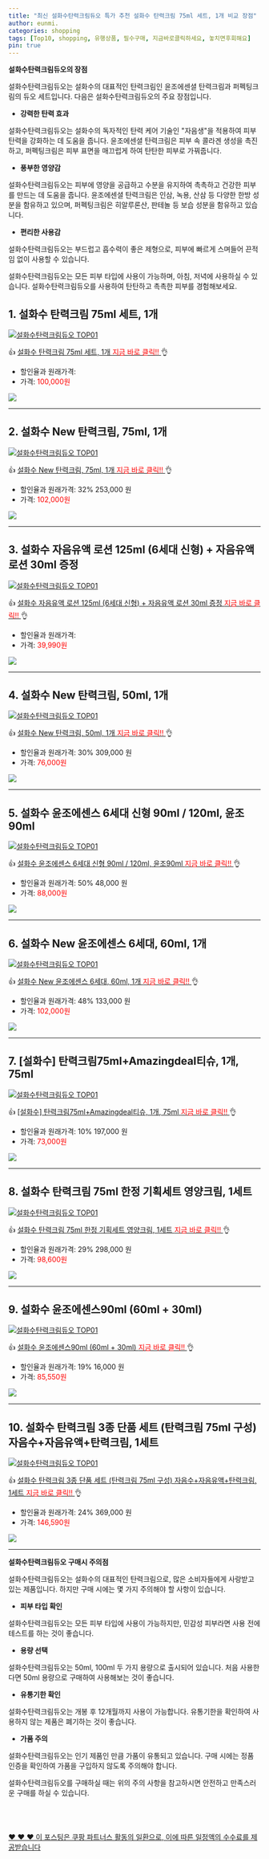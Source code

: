 ```yaml
---
title: "최신 설화수탄력크림듀오 특가 추천 설화수 탄력크림 75ml 세트, 1개 비교 장점"
author: eunmi.
categories: shopping
tags: [Top10, shopping, 유행상품, 필수구매, 지금바로클릭하세요, 놓치면후회해요]
pin: true
---
```

**설화수탄력크림듀오의 장점**

설화수탄력크림듀오는 설화수의 대표적인 탄력크림인 윤조에센셜 탄력크림과 퍼펙팅크림의 듀오 세트입니다. 다음은 설화수탄력크림듀오의 주요 장점입니다.

* **강력한 탄력 효과**

설화수탄력크림듀오는 설화수의 독자적인 탄력 케어 기술인 "자음생"을 적용하여 피부 탄력을 강화하는 데 도움을 줍니다. 윤조에센셜 탄력크림은 피부 속 콜라겐 생성을 촉진하고, 퍼펙팅크림은 피부 표면을 매끄럽게 하여 탄탄한 피부로 가꿔줍니다.

* **풍부한 영양감**

설화수탄력크림듀오는 피부에 영양을 공급하고 수분을 유지하여 촉촉하고 건강한 피부를 만드는 데 도움을 줍니다. 윤조에센셜 탄력크림은 인삼, 녹용, 산삼 등 다양한 한방 성분을 함유하고 있으며, 퍼펙팅크림은 히알루론산, 판테놀 등 보습 성분을 함유하고 있습니다.

* **편리한 사용감**

설화수탄력크림듀오는 부드럽고 흡수력이 좋은 제형으로, 피부에 빠르게 스며들어 끈적임 없이 사용할 수 있습니다.

설화수탄력크림듀오는 모든 피부 타입에 사용이 가능하며, 아침, 저녁에 사용하실 수 있습니다. 설화수탄력크림듀오를 사용하여 탄탄하고 촉촉한 피부를 경험해보세요.

   

## 1. 설화수 탄력크림 75ml 세트, 1개

[![설화수탄력크림듀오 TOP01](https://thumbnail7.coupangcdn.com/thumbnails/remote/230x230ex/image/retail/images/3212444392507856-84e2f8b4-a031-4e95-a92b-398caee118ff.jpg)](https://link.coupang.com/re/AFFSDP?lptag=AF3617701&subid=GithubCoopas&pageKey=7219746112&traceid=V0-153&itemId=18292296726&vendorItemId=85437976729)


👍 [설화수 탄력크림 75ml 세트, 1개 <font color=red> 지금 바로 클릭!! </font> ](https://link.coupang.com/re/AFFSDP?lptag=AF3617701&subid=GithubCoopas&pageKey=7219746112&traceid=V0-153&itemId=18292296726&vendorItemId=85437976729) 👌 


- 할인율과 원래가격: 
- 가격: <span style='color:red'>100,000원</span>

[![](/discount_price.png)](https://link.coupang.com/re/AFFSDP?lptag=AF3617701&subid=GithubCoopas&pageKey=7219746112&traceid=V0-153&itemId=18292296726&vendorItemId=85437976729)

---


   

## 2. 설화수 New 탄력크림, 75ml, 1개

[![설화수탄력크림듀오 TOP01](https://thumbnail8.coupangcdn.com/thumbnails/remote/230x230ex/image/retail/images/3212356825441656-efff241b-5a04-46c4-8e4c-9b7209535e78.jpg)](https://link.coupang.com/re/AFFSDP?lptag=AF3617701&subid=GithubCoopas&pageKey=7154605343&traceid=V0-153&itemId=17993755430&vendorItemId=85150226458)


👍 [설화수 New 탄력크림, 75ml, 1개 <font color=red> 지금 바로 클릭!! </font> ](https://link.coupang.com/re/AFFSDP?lptag=AF3617701&subid=GithubCoopas&pageKey=7154605343&traceid=V0-153&itemId=17993755430&vendorItemId=85150226458) 👌 


- 할인율과 원래가격: 32%  253,000   원
- 가격: <span style='color:red'>102,000원</span>

[![](/discount_price.png)](https://link.coupang.com/re/AFFSDP?lptag=AF3617701&subid=GithubCoopas&pageKey=7154605343&traceid=V0-153&itemId=17993755430&vendorItemId=85150226458)

---


   

## 3. 설화수 자음유액 로션 125ml (6세대 신형) + 자음유액 로션 30ml 증정

[![설화수탄력크림듀오 TOP01](https://thumbnail9.coupangcdn.com/thumbnails/remote/230x230ex/image/vendor_inventory/d9b0/a3d35ce67839d6cc0547f0b32c4390f4d52e23b0e06633775136a9034bcb.jpg)](https://link.coupang.com/re/AFFSDP?lptag=AF3617701&subid=GithubCoopas&pageKey=7691092439&traceid=V0-153&itemId=20567638443&vendorItemId=87643186176)


👍 [설화수 자음유액 로션 125ml (6세대 신형) + 자음유액 로션 30ml 증정 <font color=red> 지금 바로 클릭!! </font> ](https://link.coupang.com/re/AFFSDP?lptag=AF3617701&subid=GithubCoopas&pageKey=7691092439&traceid=V0-153&itemId=20567638443&vendorItemId=87643186176) 👌 


- 할인율과 원래가격: 
- 가격: <span style='color:red'>39,990원</span>

[![](/discount_price.png)](https://link.coupang.com/re/AFFSDP?lptag=AF3617701&subid=GithubCoopas&pageKey=7691092439&traceid=V0-153&itemId=20567638443&vendorItemId=87643186176)

---


   

## 4. 설화수 New 탄력크림, 50ml, 1개

[![설화수탄력크림듀오 TOP01](https://thumbnail7.coupangcdn.com/thumbnails/remote/230x230ex/image/retail/images/3212323823605581-1d50e486-364c-4015-babf-f0169e89acc2.jpg)](https://link.coupang.com/re/AFFSDP?lptag=AF3617701&subid=GithubCoopas&pageKey=7154605343&traceid=V0-153&itemId=17994021210&vendorItemId=85150480938)


👍 [설화수 New 탄력크림, 50ml, 1개 <font color=red> 지금 바로 클릭!! </font> ](https://link.coupang.com/re/AFFSDP?lptag=AF3617701&subid=GithubCoopas&pageKey=7154605343&traceid=V0-153&itemId=17994021210&vendorItemId=85150480938) 👌 


- 할인율과 원래가격: 30%  309,000   원
- 가격: <span style='color:red'>76,000원</span>

[![](/discount_price.png)](https://link.coupang.com/re/AFFSDP?lptag=AF3617701&subid=GithubCoopas&pageKey=7154605343&traceid=V0-153&itemId=17994021210&vendorItemId=85150480938)

---


   

## 5. 설화수 윤조에센스 6세대 신형 90ml / 120ml, 윤조90ml

[![설화수탄력크림듀오 TOP01](https://thumbnail9.coupangcdn.com/thumbnails/remote/230x230ex/image/vendor_inventory/2921/9f64cc4b0521a3acbd352f788ce18b93bd1c64c36281a15307d79858bba0.png)](https://link.coupang.com/re/AFFSDP?lptag=AF3617701&subid=GithubCoopas&pageKey=7662067354&traceid=V0-153&itemId=20415861370&vendorItemId=85180553408)


👍 [설화수 윤조에센스 6세대 신형 90ml / 120ml, 윤조90ml <font color=red> 지금 바로 클릭!! </font> ](https://link.coupang.com/re/AFFSDP?lptag=AF3617701&subid=GithubCoopas&pageKey=7662067354&traceid=V0-153&itemId=20415861370&vendorItemId=85180553408) 👌 


- 할인율과 원래가격: 50%  48,000   원
- 가격: <span style='color:red'>88,000원</span>

[![](/discount_price.png)](https://link.coupang.com/re/AFFSDP?lptag=AF3617701&subid=GithubCoopas&pageKey=7662067354&traceid=V0-153&itemId=20415861370&vendorItemId=85180553408)

---


   

## 6. 설화수 New 윤조에센스 6세대, 60ml, 1개

[![설화수탄력크림듀오 TOP01](https://thumbnail10.coupangcdn.com/thumbnails/remote/230x230ex/image/retail/images/3211872481437295-6733ed20-c17c-4780-9742-7be356264794.jpg)](https://link.coupang.com/re/AFFSDP?lptag=AF3617701&subid=GithubCoopas&pageKey=7154016740&traceid=V0-153&itemId=17991706464&vendorItemId=85148251290)


👍 [설화수 New 윤조에센스 6세대, 60ml, 1개 <font color=red> 지금 바로 클릭!! </font> ](https://link.coupang.com/re/AFFSDP?lptag=AF3617701&subid=GithubCoopas&pageKey=7154016740&traceid=V0-153&itemId=17991706464&vendorItemId=85148251290) 👌 


- 할인율과 원래가격: 48%  133,000   원
- 가격: <span style='color:red'>102,000원</span>

[![](/discount_price.png)](https://link.coupang.com/re/AFFSDP?lptag=AF3617701&subid=GithubCoopas&pageKey=7154016740&traceid=V0-153&itemId=17991706464&vendorItemId=85148251290)

---


   

## 7. [설화수] 탄력크림75ml+Amazingdeal티슈, 1개, 75ml

[![설화수탄력크림듀오 TOP01](https://thumbnail6.coupangcdn.com/thumbnails/remote/230x230ex/image/vendor_inventory/93fb/1d997df96c54baf708f1a3a5e927fbac0d33a94c46dfa4cac854dddf8d14.jpg)](https://link.coupang.com/re/AFFSDP?lptag=AF3617701&subid=GithubCoopas&pageKey=7260505018&traceid=V0-153&itemId=18492079785&vendorItemId=86407248643)


👍 [[설화수] 탄력크림75ml+Amazingdeal티슈, 1개, 75ml <font color=red> 지금 바로 클릭!! </font> ](https://link.coupang.com/re/AFFSDP?lptag=AF3617701&subid=GithubCoopas&pageKey=7260505018&traceid=V0-153&itemId=18492079785&vendorItemId=86407248643) 👌 


- 할인율과 원래가격: 10%  197,000   원
- 가격: <span style='color:red'>73,000원</span>

[![](/discount_price.png)](https://link.coupang.com/re/AFFSDP?lptag=AF3617701&subid=GithubCoopas&pageKey=7260505018&traceid=V0-153&itemId=18492079785&vendorItemId=86407248643)

---


   

## 8. 설화수 탄력크림 75ml 한정 기획세트 영양크림, 1세트

[![설화수탄력크림듀오 TOP01](https://thumbnail8.coupangcdn.com/thumbnails/remote/230x230ex/image/vendor_inventory/images/2018/01/11/17/3/547e5339-a25b-4457-ba9c-41593cafeb3c.jpg)](https://link.coupang.com/re/AFFSDP?lptag=AF3617701&subid=GithubCoopas&pageKey=35610808&traceid=V0-153&itemId=132129088&vendorItemId=73417631412)


👍 [설화수 탄력크림 75ml 한정 기획세트 영양크림, 1세트 <font color=red> 지금 바로 클릭!! </font> ](https://link.coupang.com/re/AFFSDP?lptag=AF3617701&subid=GithubCoopas&pageKey=35610808&traceid=V0-153&itemId=132129088&vendorItemId=73417631412) 👌 


- 할인율과 원래가격: 29%  298,000   원
- 가격: <span style='color:red'>98,600원</span>

[![](/discount_price.png)](https://link.coupang.com/re/AFFSDP?lptag=AF3617701&subid=GithubCoopas&pageKey=35610808&traceid=V0-153&itemId=132129088&vendorItemId=73417631412)

---


   

## 9. 설화수 윤조에센스90ml (60ml + 30ml)

[![설화수탄력크림듀오 TOP01](https://thumbnail10.coupangcdn.com/thumbnails/remote/230x230ex/image/vendor_inventory/2544/3742dc35faf797eb1c37e6fd0e68c6c7af0a9ab67b0de39b867faf4d6402.png)](https://link.coupang.com/re/AFFSDP?lptag=AF3617701&subid=GithubCoopas&pageKey=7646617023&traceid=V0-153&itemId=20333788284&vendorItemId=85021756951)


👍 [설화수 윤조에센스90ml (60ml + 30ml) <font color=red> 지금 바로 클릭!! </font> ](https://link.coupang.com/re/AFFSDP?lptag=AF3617701&subid=GithubCoopas&pageKey=7646617023&traceid=V0-153&itemId=20333788284&vendorItemId=85021756951) 👌 


- 할인율과 원래가격: 19%  16,000   원
- 가격: <span style='color:red'>85,550원</span>

[![](/discount_price.png)](https://link.coupang.com/re/AFFSDP?lptag=AF3617701&subid=GithubCoopas&pageKey=7646617023&traceid=V0-153&itemId=20333788284&vendorItemId=85021756951)

---


   

## 10. 설화수 탄력크림 3종 단품 세트 (탄력크림 75ml 구성) 자음수+자음유액+탄력크림, 1세트

[![설화수탄력크림듀오 TOP01](https://thumbnail10.coupangcdn.com/thumbnails/remote/230x230ex/image/vendor_inventory/fc40/3926471095dfc8f4ddc78ed3767fd45a6182e8552f3b0159429f470958a0.jpg)](https://link.coupang.com/re/AFFSDP?lptag=AF3617701&subid=GithubCoopas&pageKey=6750026212&traceid=V0-153&itemId=15784420884&vendorItemId=86051023548)


👍 [설화수 탄력크림 3종 단품 세트 (탄력크림 75ml 구성) 자음수+자음유액+탄력크림, 1세트 <font color=red> 지금 바로 클릭!! </font> ](https://link.coupang.com/re/AFFSDP?lptag=AF3617701&subid=GithubCoopas&pageKey=6750026212&traceid=V0-153&itemId=15784420884&vendorItemId=86051023548) 👌 


- 할인율과 원래가격: 24%  369,000   원
- 가격: <span style='color:red'>146,590원</span>

[![](/discount_price.png)](https://link.coupang.com/re/AFFSDP?lptag=AF3617701&subid=GithubCoopas&pageKey=6750026212&traceid=V0-153&itemId=15784420884&vendorItemId=86051023548)

---
**설화수탄력크림듀오 구매시 주의점**

설화수탄력크림듀오는 설화수의 대표적인 탄력크림으로, 많은 소비자들에게 사랑받고 있는 제품입니다. 하지만 구매 시에는 몇 가지 주의해야 할 사항이 있습니다.

* **피부 타입 확인**

설화수탄력크림듀오는 모든 피부 타입에 사용이 가능하지만, 민감성 피부라면 사용 전에 테스트를 하는 것이 좋습니다.

* **용량 선택**

설화수탄력크림듀오는 50ml, 100ml 두 가지 용량으로 출시되어 있습니다. 처음 사용한다면 50ml 용량으로 구매하여 사용해보는 것이 좋습니다.

* **유통기한 확인**

설화수탄력크림듀오는 개봉 후 12개월까지 사용이 가능합니다. 유통기한을 확인하여 사용하지 않는 제품은 폐기하는 것이 좋습니다.

* **가품 주의**

설화수탄력크림듀오는 인기 제품인 만큼 가품이 유통되고 있습니다. 구매 시에는 정품 인증을 확인하여 가품을 구입하지 않도록 주의해야 합니다.

설화수탄력크림듀오를 구매하실 때는 위의 주의 사항을 참고하시면 안전하고 만족스러운 구매를 하실 수 있습니다.<br><br><br><br><br> [ ❤ ❤ ❤ 이 포스팅은 쿠팡 파트너스 활동의 일환으로, 이에 따른 일정액의 수수료를 제공받습니다](https://link.coupang.com/a/bcEFyh)